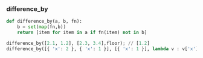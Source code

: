 ### difference_by
``` python
def difference_by(a, b, fn):
    b = set(map(fn,b))
    return [item for item in a if fn(item) not in b]
```

```python
difference_by([2.1, 1.2], [2.3, 3.4],floor); // [1.2]
difference_by([{ 'x': 2 }, { 'x': 1 }], [{ 'x': 1 }], lambda v : v['x']); // [ { x: 2 } ]
```